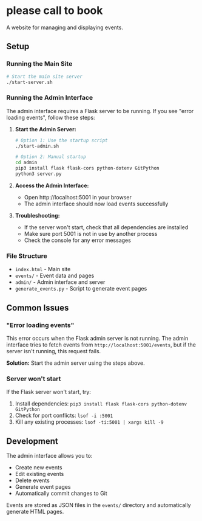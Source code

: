 # please call to book

A website for managing and displaying events.

## Setup

### Running the Main Site
```bash
# Start the main site server
./start-server.sh
```

### Running the Admin Interface

The admin interface requires a Flask server to be running. If you see "error loading events", follow these steps:

1. **Start the Admin Server:**
   ```bash
   # Option 1: Use the startup script
   ./start-admin.sh
   
   # Option 2: Manual startup
   cd admin
   pip3 install flask flask-cors python-dotenv GitPython
   python3 server.py
   ```

2. **Access the Admin Interface:**
   - Open http://localhost:5001 in your browser
   - The admin interface should now load events successfully

3. **Troubleshooting:**
   - If the server won't start, check that all dependencies are installed
   - Make sure port 5001 is not in use by another process
   - Check the console for any error messages

### File Structure
- `index.html` - Main site
- `events/` - Event data and pages
- `admin/` - Admin interface and server
- `generate_events.py` - Script to generate event pages

## Common Issues

### "Error loading events"
This error occurs when the Flask admin server is not running. The admin interface tries to fetch events from `http://localhost:5001/events`, but if the server isn't running, this request fails.

**Solution:** Start the admin server using the steps above.

### Server won't start
If the Flask server won't start, try:
1. Install dependencies: `pip3 install flask flask-cors python-dotenv GitPython`
2. Check for port conflicts: `lsof -i :5001`
3. Kill any existing processes: `lsof -ti:5001 | xargs kill -9`

## Development

The admin interface allows you to:
- Create new events
- Edit existing events
- Delete events
- Generate event pages
- Automatically commit changes to Git

Events are stored as JSON files in the `events/` directory and automatically generate HTML pages.